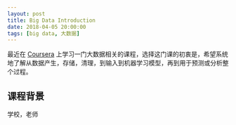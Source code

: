 ```yaml
---
layout: post
title: Big Data Introduction
date: 2018-04-05 20:00:00
tags: [big data, 大数据]
---
```


最近在 [Coursera](https://www.coursera.org) 上学习一门大数据相关的课程，选择这门课的初衷是，希望系统地了解从数据产生，存储，清理，到输入到机器学习模型，再到用于预测或分析整个过程。

## 课程背景

学校，老师